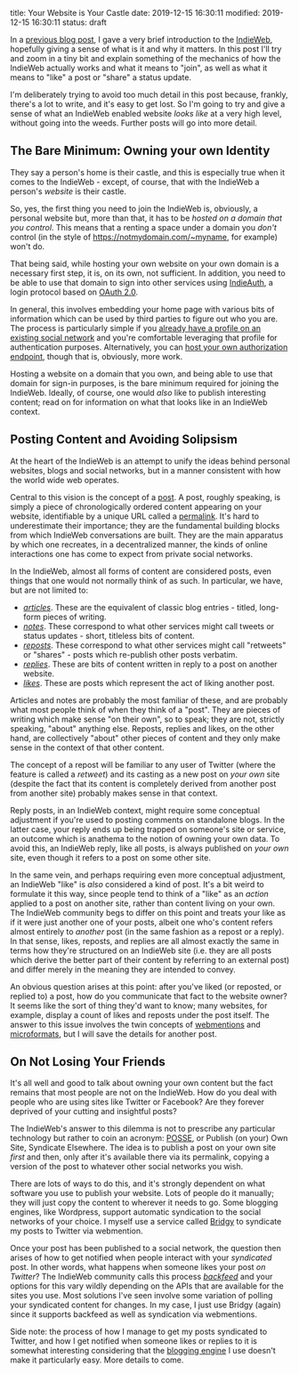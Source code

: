 title: Your Website is Your Castle
date: 2019-12-15 16:30:11
modified: 2019-12-15 16:30:11
status: draft

In a [previous blog post][1], I gave a very brief introduction to the
[IndieWeb][2], hopefully giving a sense of what is it and why it matters.
In this post I'll try and zoom in a tiny bit and explain something of the
mechanics of how the IndieWeb actually works and what it means to "join", as
well as what it means to "like" a post or "share" a status update.

I'm deliberately trying to avoid too much detail in this post because,
frankly, there's a lot to write, and it's easy to get lost.  So I'm going to
try and give a sense of what an IndieWeb enabled website *looks like* at a
very high level, without going into the weeds.  Further posts will go into
more detail.

## The Bare Minimum: Owning your own Identity

They say a person's home is their castle, and this is especially true when
it comes to the IndieWeb - except, of course, that with the IndieWeb a
person's *website* is their castle.

So, yes, the first thing you need to join the IndieWeb is, obviously, a
personal website but, more than that, it has to be *hosted on a domain that
you control*.  This means that a renting a space under a domain you *don't*
control (in the style of https://notmydomain.com/~myname, for example) won't
do.

That being said, while hosting your own website on your own domain is a
necessary first step, it is, on its own, not sufficient.  In addition, you
need to be able to use that domain to sign into other services using
[IndieAuth][3], a login protocol based on [OAuth 2.0][4].

In general, this involves embedding your home page with various bits of
information which can be used by third parties to figure out who you are.
The process is particularly simple if you [already have a profile on an
existing social network][5] and you're comfortable leveraging that profile
for authentication purposes.  Alternatively, you can [host your own
authorization endpoint][6], though that is, obviously, more work.

Hosting a website on a domain that you own, and being able to use that
domain for sign-in purposes, is the bare minimum required for joining the
IndieWeb.  Ideally, of course, one would *also* like to publish interesting
content; read on for information on what that looks like in an IndieWeb
context.

## Posting Content and Avoiding Solipsism

At the heart of the IndieWeb is an attempt to unify the ideas behind
personal websites, blogs and social networks, but in a manner consistent
with how the world wide web operates.

Central to this vision is the concept of a [post][7].  A post, roughly
speaking, is simply a piece of chronologically ordered content appearing on
your website, identifiable by a unique URL called a [permalink][8].  It's
hard to underestimate their importance; they are the fundamental building
blocks from which IndieWeb conversations are built.  They are the main
apparatus by which one recreates, in a decentralized manner, the kinds of
online interactions one has come to expect from private social networks.

In the IndieWeb, almost all forms of content are considered posts, even
things that one would not normally think of as such.  In particular, we
have, but are not limited to:

* [*articles*][9].  These are the equivalent of classic blog entries -
  titled, long-form pieces of writing.
* [*notes*][10].  These correspond to what other services might call tweets or
  status updates - short, titleless bits of content.
* [*reposts*][11]. These correspond to what other services might call
  "retweets" or "shares" - posts which re-publish other posts verbatim.
* [*replies*][12]. These are bits of content written in reply to a post on
  another website.
* [*likes*][13].  These are posts which represent the act of liking another
  post.

Articles and notes are probably the most familiar of these, and are probably
what most people think of when they think of a "post".  They are pieces of
writing which make sense "on their own", so to speak; they are not, strictly
speaking, "about" anything else.  Reposts, replies and likes, on the other
hand, are collectively "about" other pieces of content and they only make
sense in the context of that other content.

The concept of a repost will be familiar to any user of Twitter (where the
feature is called a *retweet*) and its casting as a new post on *your own*
site (despite the fact that its content is completely derived from another
post from another site) probably makes sense in that context.

Reply posts, in an IndieWeb context, might require some conceptual
adjustment if you're used to posting comments on standalone blogs. In the
latter case, your reply ends up being trapped on someone's site or service,
an outcome which is anathema to the notion of owning your own data.  To
avoid this, an IndieWeb reply, like all posts, is always published on *your
own* site, even though it refers to a post on some other site.

In the same vein, and perhaps requiring even more conceptual adjustment, an
IndieWeb "like" is *also* considered a kind of post.  It's a bit weird to
formulate it this way, since people tend to think of a "like" as an *action*
applied to a post on another site, rather than content living on your own.
The IndieWeb community begs to differ on this point and treats your like as
if it were just another one of your posts, albeit one who's content refers
almost entirely to *another* post (in the same fashion as a repost or a
reply).  In that sense, likes, reposts, and replies are all almost exactly
the same in terms how they're structured on an IndieWeb site (i.e. they are
all posts which derive the better part of their content by referring to an
external post) and differ merely in the meaning they are intended to convey.

An obvious question arises at this point: after you've liked (or reposted,
or replied to) a post, how do you communicate that fact to the website
owner?  It seems like the sort of thing they'd want to know; many websites,
for example, display a count of likes and reposts under the post itself.
The answer to this issue involves the twin concepts of [webmentions][14] and
[microformats][15], but I will save the details for another post.

## On Not Losing Your Friends

It's all well and good to talk about owning your own content but the fact
remains that most people are not on the IndieWeb.  How do you deal with
people who are using sites like Twitter or Facebook?  Are they forever
deprived of your cutting and insightful posts?

The IndieWeb's answer to this dilemma is not to prescribe any particular
technology but rather to coin an acronym: [POSSE][16], or Publish (on your)
Own Site, Syndicate Elsewhere.  The idea is to publish a post on your own
site *first* and then, only after it's available there via its permalink,
copying a version of the post to whatever other social networks you wish.

There are lots of ways to do this, and it's strongly dependent on what
software you use to publish your website.  Lots of people do it manually;
they will just copy the content to wherever it needs to go.  Some blogging
engines, like Wordpress, support automatic syndication to the social
networks of your choice.  I myself use a service called [Bridgy][17] to
syndicate my posts to Twitter via webmention.

Once your post has been published to a social network, the question then
arises of how to get notified when people interact with your *syndicated*
post.  In other words, what happens when someone likes your post *on
Twitter*?  The IndieWeb community calls this process [*backfeed*][18] and
your options for this vary wildly depending on the APIs that are available
for the sites you use.  Most solutions I've seen involve some variation of
polling your syndicated content for changes.  In my case, I just use Bridgy
(again) since it supports backfeed as well as syndication via webmentions.

Side note: the process of how I manage to get my posts syndicated to
Twitter, and how I get notified when someone likes or replies to it is
somewhat interesting considering that the [blogging engine][19] I use
doesn't make it particularly easy.  More details to come.

[1]: /2019/intro-to-indieweb
[2]: https://indieweb.org
[3]: https://indieweb.org/IndieAuth
[4]: https://www.digitalocean.com/community/tutorials/an-introduction-to-oauth-2
[5]: https://indieweb.org/How_to_set_up_web_sign-in_on_your_own_domain
[6]: https://indieweb.org/selfauth
[7]: https://indieweb.org/posts
[8]: https://indieweb.org/permalink
[9]: https://indieweb.org/article
[10]: https://indieweb.org/note
[11]: https://indieweb.org/repost
[12]: https://indieweb.org/reply
[13]: https://indieweb.org/like
[14]: https://indieweb.org/webmention
[15]: https://indieweb.org/microformats
[16]: https://indieweb.org/POSSE
[17]: https://indieweb.org/Bridgy
[18]: https://indieweb.org/backfeed
[19]: https://blog.getpelican.com/
